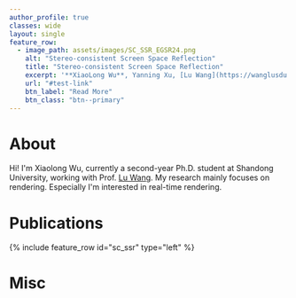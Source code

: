 ```yaml
---
author_profile: true
classes: wide
layout: single
feature_row:
  - image_path: assets/images/SC_SSR_EGSR24.png
    alt: "Stereo-consistent Screen Space Reflection"
    title: "Stereo-consistent Screen Space Reflection"
    excerpt: '**XiaoLong Wu**, Yanning Xu, [Lu Wang](https://wanglusdu.github.io/)<br>Computer Graphics Forum (Eurographics Symposium on Rendering 2024), 2024.'
    url: "#test-link"
    btn_label: "Read More"
    btn_class: "btn--primary"
---
```


# About
Hi! I'm Xiaolong Wu, currently a second-year Ph.D. student at Shandong University, working with Prof. [Lu Wang](https://wanglusdu.github.io/). My research mainly focuses on rendering. Especially I'm interested in real-time rendering.
# Publications

{% include feature_row id="sc_ssr" type="left" %}

# Misc